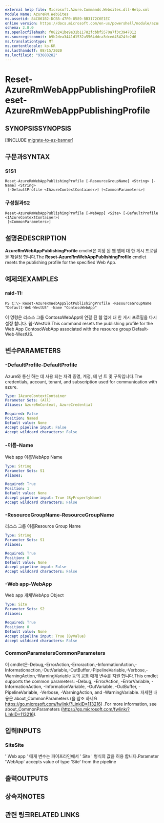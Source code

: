 ```yaml
---
external help file: Microsoft.Azure.Commands.Websites.dll-Help.xml
Module Name: AzureRM.WebSites
ms.assetid: 84C861B2-DCB3-47F0-8589-BB3172C6E1EC
online version: https://docs.microsoft.com/en-us/powershell/module/azurerm.websites/reset-azurermwebapppublishingprofile
schema: 2.0.0
ms.openlocfilehash: f082241be9e31b11782fcbbf5570a7f3c3947012
ms.sourcegitcommit: b9b2dea3441d1532a5564ddca3dced45424fe2d6
ms.translationtype: MT
ms.contentlocale: ko-KR
ms.lasthandoff: 08/15/2020
ms.locfileid: "93880282"
---
```

# <span data-ttu-id="e6d3f-101">Reset-AzureRmWebAppPublishingProfile</span><span class="sxs-lookup"><span data-stu-id="e6d3f-101">Reset-AzureRmWebAppPublishingProfile</span></span>

## <span data-ttu-id="e6d3f-102">SYNOPSIS</span><span class="sxs-lookup"><span data-stu-id="e6d3f-102">SYNOPSIS</span></span>

[!INCLUDE [migrate-to-az-banner](../../includes/migrate-to-az-banner.md)]

## <span data-ttu-id="e6d3f-103">구문과</span><span class="sxs-lookup"><span data-stu-id="e6d3f-103">SYNTAX</span></span>

### <span data-ttu-id="e6d3f-104">S1</span><span class="sxs-lookup"><span data-stu-id="e6d3f-104">S1</span></span>
```
Reset-AzureRmWebAppPublishingProfile [-ResourceGroupName] <String> [-Name] <String>
 [-DefaultProfile <IAzureContextContainer>] [<CommonParameters>]
```

### <span data-ttu-id="e6d3f-105">구성원과</span><span class="sxs-lookup"><span data-stu-id="e6d3f-105">S2</span></span>
```
Reset-AzureRmWebAppPublishingProfile [-WebApp] <Site> [-DefaultProfile <IAzureContextContainer>]
 [<CommonParameters>]
```

## <span data-ttu-id="e6d3f-106">설명은</span><span class="sxs-lookup"><span data-stu-id="e6d3f-106">DESCRIPTION</span></span>
<span data-ttu-id="e6d3f-107">**AzureRmWebAppPublishingProfile** cmdlet은 지정 된 웹 앱에 대 한 게시 프로필을 재설정 합니다.</span><span class="sxs-lookup"><span data-stu-id="e6d3f-107">The **Reset-AzureRmWebAppPublishingProfile** cmdlet resets the publishing profile for the specified Web App.</span></span>

## <span data-ttu-id="e6d3f-108">예제의</span><span class="sxs-lookup"><span data-stu-id="e6d3f-108">EXAMPLES</span></span>

### <span data-ttu-id="e6d3f-109">raid-1</span><span class="sxs-lookup"><span data-stu-id="e6d3f-109">1:</span></span>
```
PS C:\> Reset-AzureRmWebAppSlotPublishingProfile -ResourceGroupName "Default-Web-WestUS" -Name "ContosoWebApp"
```

<span data-ttu-id="e6d3f-110">이 명령은 리소스 그룹 ContosoWebApp에 연결 된 웹 앱에 대 한 게시 프로필을 다시 설정 합니다. 웹-WestUS.</span><span class="sxs-lookup"><span data-stu-id="e6d3f-110">This command resets the publishing profile for the Web App ContosoWebApp associated with the resource group Default-Web-WestUS.</span></span>

## <span data-ttu-id="e6d3f-111">변수</span><span class="sxs-lookup"><span data-stu-id="e6d3f-111">PARAMETERS</span></span>

### <span data-ttu-id="e6d3f-112">-DefaultProfile</span><span class="sxs-lookup"><span data-stu-id="e6d3f-112">-DefaultProfile</span></span>
<span data-ttu-id="e6d3f-113">Azure와 통신 하는 데 사용 되는 자격 증명, 계정, 테 넌 트 및 구독입니다.</span><span class="sxs-lookup"><span data-stu-id="e6d3f-113">The credentials, account, tenant, and subscription used for communication with azure.</span></span>

```yaml
Type: IAzureContextContainer
Parameter Sets: (All)
Aliases: AzureRmContext, AzureCredential

Required: False
Position: Named
Default value: None
Accept pipeline input: False
Accept wildcard characters: False
```

### <span data-ttu-id="e6d3f-114">-이름</span><span class="sxs-lookup"><span data-stu-id="e6d3f-114">-Name</span></span>
<span data-ttu-id="e6d3f-115">Web app 이름</span><span class="sxs-lookup"><span data-stu-id="e6d3f-115">WebApp Name</span></span>

```yaml
Type: String
Parameter Sets: S1
Aliases: 

Required: True
Position: 1
Default value: None
Accept pipeline input: True (ByPropertyName)
Accept wildcard characters: False
```

### <span data-ttu-id="e6d3f-116">-ResourceGroupName</span><span class="sxs-lookup"><span data-stu-id="e6d3f-116">-ResourceGroupName</span></span>
<span data-ttu-id="e6d3f-117">리소스 그룹 이름</span><span class="sxs-lookup"><span data-stu-id="e6d3f-117">Resource Group Name</span></span>

```yaml
Type: String
Parameter Sets: S1
Aliases: 

Required: True
Position: 0
Default value: None
Accept pipeline input: False
Accept wildcard characters: False
```

### <span data-ttu-id="e6d3f-118">-Web app</span><span class="sxs-lookup"><span data-stu-id="e6d3f-118">-WebApp</span></span>
<span data-ttu-id="e6d3f-119">Web app 개체</span><span class="sxs-lookup"><span data-stu-id="e6d3f-119">WebApp Object</span></span>

```yaml
Type: Site
Parameter Sets: S2
Aliases: 

Required: True
Position: 0
Default value: None
Accept pipeline input: True (ByValue)
Accept wildcard characters: False
```

### <span data-ttu-id="e6d3f-120">CommonParameters</span><span class="sxs-lookup"><span data-stu-id="e6d3f-120">CommonParameters</span></span>
<span data-ttu-id="e6d3f-121">이 cmdlet은-Debug,-ErrorAction,-Erroraction,-InformationAction,-Informationaction,-OutVariable,-OutBuffer,-PipelineVariable,-Verbose,-WarningAction,-WarningVariable 등의 공통 매개 변수를 지원 합니다.</span><span class="sxs-lookup"><span data-stu-id="e6d3f-121">This cmdlet supports the common parameters: -Debug, -ErrorAction, -ErrorVariable, -InformationAction, -InformationVariable, -OutVariable, -OutBuffer, -PipelineVariable, -Verbose, -WarningAction, and -WarningVariable.</span></span> <span data-ttu-id="e6d3f-122">자세한 내용은 about_CommonParameters (을 참조 하세요 https://go.microsoft.com/fwlink/?LinkID=113216) .</span><span class="sxs-lookup"><span data-stu-id="e6d3f-122">For more information, see about_CommonParameters (https://go.microsoft.com/fwlink/?LinkID=113216).</span></span>

## <span data-ttu-id="e6d3f-123">입력</span><span class="sxs-lookup"><span data-stu-id="e6d3f-123">INPUTS</span></span>

### <span data-ttu-id="e6d3f-124">Site</span><span class="sxs-lookup"><span data-stu-id="e6d3f-124">Site</span></span>
<span data-ttu-id="e6d3f-125">' Web app ' 매개 변수는 파이프라인에서 ' Site ' 형식의 값을 허용 합니다.</span><span class="sxs-lookup"><span data-stu-id="e6d3f-125">Parameter 'WebApp' accepts value of type 'Site' from the pipeline</span></span>

## <span data-ttu-id="e6d3f-126">출력</span><span class="sxs-lookup"><span data-stu-id="e6d3f-126">OUTPUTS</span></span>

## <span data-ttu-id="e6d3f-127">상속자</span><span class="sxs-lookup"><span data-stu-id="e6d3f-127">NOTES</span></span>

## <span data-ttu-id="e6d3f-128">관련 링크</span><span class="sxs-lookup"><span data-stu-id="e6d3f-128">RELATED LINKS</span></span>

